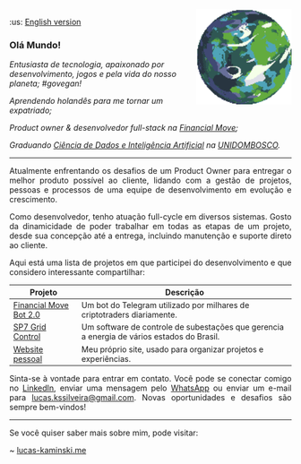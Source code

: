 <a href="https://deep-fold.itch.io/pixel-planet-generator">
  <img align="right" src="./img/planet.gif" width="170px" height="170px" alt="Quase um planeta Terra"/>
</a>

<p>
  :us: <a href="./README.md">English version</a>
</p>

### Olá Mundo!

<p>
<em>
Entusiasta de tecnologia, apaixonado por desenvolvimento, jogos e pela vida do nosso planeta; #govegan!
</em>
</p>

<p>
<em>
Aprendendo holandês para me tornar um expatriado;
</em>
</p>

<p>
<em>
Product owner & desenvolvedor full-stack na <a href="https://financialmove.com.br/">Financial Move</a>;
</em>
</p>

<p>
<em>
Graduando <a href="https://unidombosco.edu.br/cursos/ead/ciencia-de-dados-e-inteligencia-artificial/">Ciência de Dados e Inteligência Artificial</a> na <a href="https://unidombosco.edu.br/">UNIDOMBOSCO</a>.
</em>
</p>

---

<p align="justify">
Atualmente enfrentando os desafios de um Product Owner para entregar o melhor produto possível ao cliente, lidando com a gestão de projetos, pessoas e processos de uma equipe de desenvolvimento em evolução e crescimento.
</p>

<p align="justify">
Como desenvolvedor, tenho atuação full-cycle em diversos sistemas. Gosto da dinamicidade de poder trabalhar em todas as etapas de um projeto, desde sua concepção até a entrega, incluindo manutenção e suporte direto ao cliente.
</p>

<p align="justify">
Aqui está uma lista de projetos em que participei do desenvolvimento e que considero interessante compartilhar:
</p>

| Projeto                                                                                                                    | Descrição                                                                                  |
| -------------------------------------------------------------------------------------------------------------------------- | ------------------------------------------------------------------------------------------ |
| <a href="https://t.me/FinancialMoveBot">Financial Move Bot 2.0</a>                                                         | Um bot do Telegram utilizado por milhares de criptotraders diariamente.                    |
| <a href="https://www.siemens.com/global/en/products/energy/grid-software/operation/grid-control.html">SP7 Grid Control</a> | Um software de controle de subestações que gerencia a energia de vários estados do Brasil. |
| <a href="https://www.lucas-kaminski.me">Website pessoal</a>                                                                | Meu próprio site, usado para organizar projetos e experiências.                            |

<p align="justify">
Sinta-se à vontade para entrar em contato. Você pode se conectar comigo no <a href="https://www.linkedin.com/in/lucas-kaminski/">LinkedIn</a>, enviar uma mensagem pelo <a href="https://api.whatsapp.com/send/?phone=5541998119091">WhatsApp</a> ou enviar um e-mail para <a href="mailto:lucas.kssilveira@gmail.com">lucas.kssilveira@gmail.com</a>. Novas oportunidades e desafios são sempre bem-vindos!
</p>

---

<p align="justify">
Se você quiser saber mais sobre mim, pode visitar:

~ <a href="https://www.lucas-kaminski.me">lucas-kaminski.me</a>

</p>
